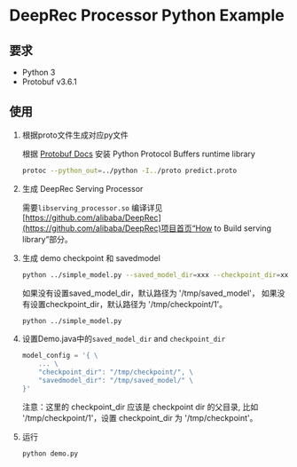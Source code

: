 # DeepRec Processor Python Example

## 要求

- Python 3
- Protobuf v3.6.1


## 使用

1. 根据proto文件生成对应py文件

    根据 [Protobuf Docs](https://github.com/protocolbuffers/protobuf/tree/main/python#installation) 安装 Python Protocol Buffers runtime library
    ```sh
    protoc --python_out=../python -I../proto predict.proto
    ```

2. 生成 DeepRec Serving Processor

    需要```libserving_processor.so```
    编译详见[https://github.com/alibaba/DeepRec](https://github.com/alibaba/DeepRec)项目首页“How to Build serving library”部分。

3. 生成 demo checkpoint 和 savedmodel

    ```sh
    python ../simple_model.py --saved_model_dir=xxx --checkpoint_dir=xxx
    ```
    如果没有设置saved_model_dir，默认路径为 '/tmp/saved_model'，
    如果没有设置checkpoint_dir，默认路径为 '/tmp/checkpoint/1'。
    ```sh
    python ../simple_model.py
    ```

4. 设置Demo.java中的`saved_model_dir` and `checkpoint_dir`

    ```python
    model_config = '{ \
        ... \
        "checkpoint_dir": "/tmp/checkpoint/", \
        "savedmodel_dir": "/tmp/saved_model/" \
    }'
    ```
    注意：这里的 checkpoint_dir 应该是 checkpoint dir 的父目录,
    比如 '/tmp/checkpoint/1'，设置 checkpoint_dir 为 '/tmp/checkpoint'。

5. 运行

    ```sh
    python demo.py
    ```
